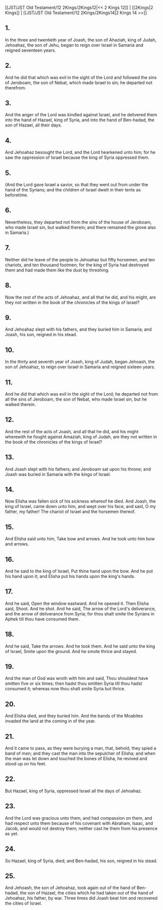 [[JST/JST Old Testament/12 2Kings/2Kings12|<< 2 Kings 12]] | [[2Kings|2 Kings]] | [[JST/JST Old Testament/12 2Kings/2Kings14|2 Kings 14 >>]]
## 1.
In the three and twentieth year of Joash, the son of Ahaziah, king of Judah, Jehoahaz, the son of Jehu, began to reign over Israel in Samaria and reigned seventeen years.
## 2.
And he did that which was evil in the sight of the Lord and followed the sins of Jeroboam, the son of Nebat, which made Israel to sin; he departed not therefrom.
## 3.
And the anger of the Lord was kindled against Israel, and he delivered them into the hand of Hazael, king of Syria, and into the hand of Ben-hadad, the son of Hazael, all their days.
## 4.
And Jehoahaz besought the Lord, and the Lord hearkened unto him; for he saw the oppression of Israel because the king of Syria oppressed them.
## 5.
(And the Lord gave Israel a savior, so that they went out from under the hand of the Syrians; and the children of Israel dwelt in their tents as beforetime.
## 6.
Nevertheless, they departed not from the sins of the house of Jeroboam, who made Israel sin, but walked therein; and there remained the grove also in Samaria.)
## 7.
Neither did he leave of the people to Jehoahaz but fifty horsemen, and ten chariots, and ten thousand footmen; for the king of Syria had destroyed them and had made them like the dust by threshing.
## 8.
Now the rest of the acts of Jehoahaz, and all that he did, and his might, are they not written in the book of the chronicles of the kings of Israel?
## 9.
And Jehoahaz slept with his fathers, and they buried him in Samaria; and Joash, his son, reigned in his stead.
## 10.
In the thirty and seventh year of Joash, king of Judah, began Jehoash, the son of Jehoahaz, to reign over Israel in Samaria and reigned sixteen years.
## 11.
And he did that which was evil in the sight of the Lord; he departed not from all the sins of Jeroboam, the son of Nebat, who made Israel sin, but he walked therein.
## 12.
And the rest of the acts of Joash, and all that he did, and his might wherewith he fought against Amaziah, king of Judah, are they not written in the book of the chronicles of the kings of Israel?
## 13.
And Joash slept with his fathers; and Jeroboam sat upon his throne; and Joash was buried in Samaria with the kings of Israel.
## 14.
Now Elisha was fallen sick of his sickness whereof he died. And Joash, the king of Israel, came down unto him, and wept over his face, and said, O my father, my father! The chariot of Israel and the horsemen thereof.
## 15.
And Elisha said unto him, Take bow and arrows. And he took unto him bow and arrows.
## 16.
And he said to the king of Israel, Put thine hand upon the bow. And he put his hand upon it; and Elisha put his hands upon the king\'s hands.
## 17.
And he said, Open the window eastward. And he opened it. Then Elisha said, Shoot. And he shot. And he said, The arrow of the Lord\'s deliverance, and the arrow of deliverance from Syria; for thou shalt smite the Syrians in Aphek till thou have consumed them.
## 18.
And he said, Take the arrows. And he took them. And he said unto the king of Israel, Smite upon the ground. And he smote thrice and stayed.
## 19.
And the man of God was wroth with him and said, Thou shouldest have smitten five or six times; then hadst thou smitten Syria till thou hadst consumed it; whereas now thou shalt smite Syria but thrice.
## 20.
And Elisha died, and they buried him. And the bands of the Moabites invaded the land at the coming in of the year.
## 21.
And it came to pass, as they were burying a man, that, behold, they spied a band of men; and they cast the man into the sepulcher of Elisha; and when the man was let down and touched the bones of Elisha, he revived and stood up on his feet.
## 22.
But Hazael, king of Syria, oppressed Israel all the days of Jehoahaz.
## 23.
And the Lord was gracious unto them, and had compassion on them, and had respect unto them because of his covenant with Abraham, Isaac, and Jacob, and would not destroy them; neither cast he them from his presence as yet.
## 24.
So Hazael, king of Syria, died; and Ben-hadad, his son, reigned in his stead.
## 25.
And Jehoash, the son of Jehoahaz, took again out of the hand of Ben-hadad, the son of Hazael, the cities which he had taken out of the hand of Jehoahaz, his father, by war. Three times did Joash beat him and recovered the cities of Israel.

